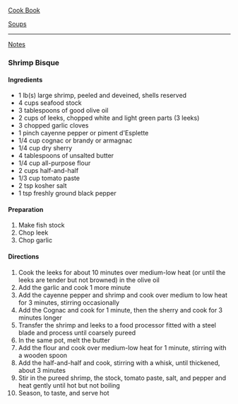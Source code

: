 [Cook Book](https://github.com/vmsmith/CookBook/blob/master/README.md)

[Soups](https://github.com/vmsmith/CookBook/blob/master/soups.md)  

----  

[Notes](https://github.com/vmsmith/CookBook/blob/master/notes.md)  

### Shrimp Bisque  

#### Ingredients  

* 1 lb(s) large shrimp, peeled and deveined, shells reserved
* 4 cups seafood stock
* 3 tablespoons of good olive oil
* 2 cups of leeks, chopped white and light green parts (3 leeks)
* 3 chopped garlic cloves
* 1 pinch cayenne pepper or piment d'Esplette
* 1/4 cup cognac or brandy or armagnac  
* 1/4 cup dry sherry
* 4 tablespoons of unsalted butter
* 1/4 cup all-purpose flour
* 2 cups half-and-half
* 1/3 cup tomato paste
* 2 tsp kosher salt
* 1 tsp freshly ground black pepper

#### Preparation   

1. Make fish stock  
2. Chop leek  
3. Chop garlic  

#### Directions  

1. Cook the leeks for about 10 minutes over medium-low heat (or until the leeks are tender but not browned) in the olive oil  
2. Add the garlic and cook 1 more minute  
3. Add the cayenne pepper and shrimp and cook over medium to low heat for 3 minutes, stirring occasionally  
4. Add the Cognac and cook for 1 minute, then the sherry and cook for 3 minutes longer  
5. Transfer the shrimp and leeks to a food processor fitted with a steel blade and process until coarsely pureed  
6. In the same pot, melt the butter  
7. Add the flour and cook over medium-low heat for 1 minute, stirring with a wooden spoon  
8. Add the half-and-half and cook, stirring with a whisk, until thickened, about 3 minutes  
9. Stir in the pureed shrimp, the stock, tomato paste, salt, and pepper and heat gently until hot but not boiling  
10. Season, to taste, and serve hot  

